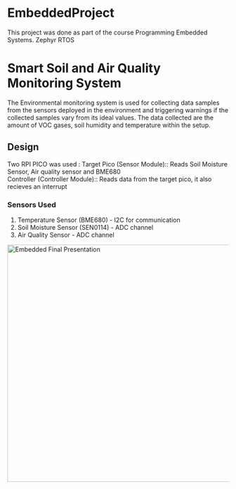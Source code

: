 # EmbeddedProject
This project was done as part of the course Programming Embedded Systems.
Zephyr RTOS
# Smart Soil and Air Quality Monitoring System

The Environmental monitoring system is used for collecting data samples from the sensors deployed in the environment and triggering warnings if the collected samples vary from its ideal values. 
The data collected are the amount of VOC gases, soil humidity and temperature within the setup.

## Design
 Two RPI PICO was used : 
 Target Pico (Sensor Module):: Reads Soil Moisture Sensor, Air quality sensor and BME680  
 Controller (Controller Module):: Reads data from the target pico, it also recieves an interrupt 

### Sensors Used
 1. Temperature Sensor (BME680) - I2C for communication
 2. Soil Moisture Sensor (SEN0114) - ADC channel
 3. Air Quality Sensor - ADC channel

<img width="916" height="540" alt="Embedded Final Presentation" src="https://github.com/user-attachments/assets/d7311a57-f880-4006-8a86-0f318b56cb94" />

